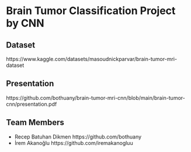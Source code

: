 <h1>Brain Tumor Classification Project by CNN</h1>

<h2>Dataset</h2>
https://www.kaggle.com/datasets/masoudnickparvar/brain-tumor-mri-dataset


<h2>Presentation</h2>
https://github.com/bothuany/brain-tumor-mri-cnn/blob/main/brain-tumor-cnn/presentation.pdf

<h2>Team Members</h2>
<ul>
  <li>Recep Batuhan Dikmen https://github.com/bothuany</li>
  <li>İrem Akanoğlu https://github.com/iremakanogluu</li>
 </ul>
